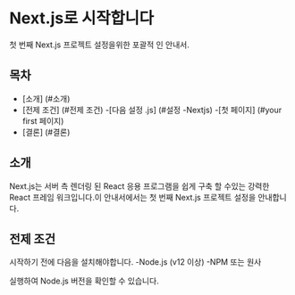 # Next.js로 시작합니다

첫 번째 Next.js 프로젝트 설정을위한 포괄적 인 안내서.

## 목차
- [소개] (#소개)
- [전제 조건] (#전제 조건)
-[다음 설정 .js] (#설정 -Nextjs)
-[첫 페이지] (#your first 페이지)
- [결론] (#결론)

## 소개

Next.js는 서버 측 렌더링 된 React 응용 프로그램을 쉽게 구축 할 수있는 강력한 React 프레임 워크입니다.이 안내서에서는 첫 번째 Next.js 프로젝트 설정을 안내합니다.

## 전제 조건

시작하기 전에 다음을 설치해야합니다.
-Node.js (v12 이상)
-NPM 또는 원사

실행하여 Node.js 버전을 확인할 수 있습니다.